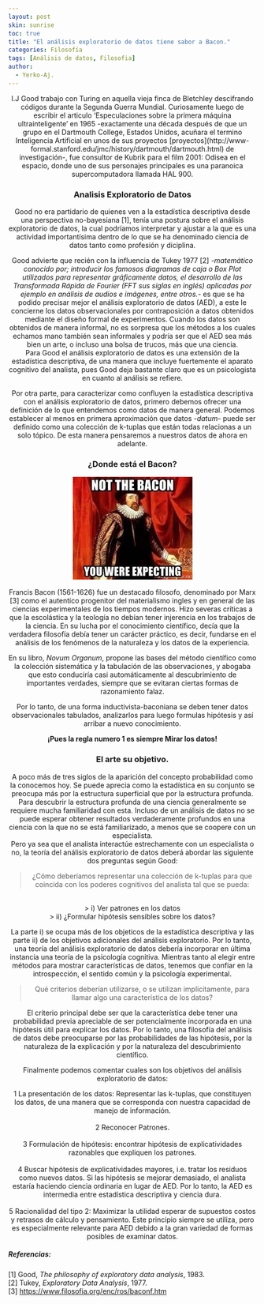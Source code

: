 ```yaml
---
layout: post
skin: sunrise
toc: true
title: "El análisis exploratorio de datos tiene sabor a Bacon."
categories: Filosofía
tags: [Análisis de datos, Filosofia]
author:
  - Yerko-Aj.
---
```

<center>
I.J Good trabajo con Turing en aquella vieja finca de Bletchley descifrando códigos durante la Segunda Guerra Mundial. Curiosamente luego de escribir el articulo ‘Especulaciones sobre la primera máquina ultrainteligente’ en 1965 -exactamente una década después de que un grupo en el Dartmouth College, Estados Unidos, acuñara el termino Inteligencia Artificial en unos de sus proyectos [proyectos](http://www-formal.stanford.edu/jmc/history/dartmouth/dartmouth.html) de investigación-, fue consultor de Kubrik para el film 2001: Odisea en el espacio, donde uno de sus personajes principales es una paranoica supercomputadora llamada HAL 900. <br>

### Analisis Exploratorio de Datos
Good no era partidario de quienes ven a la estadística descriptiva desde una perspectiva no-bayesiana [1], tenía una postura sobre el análisis exploratorio de datos, la cual podríamos interpretar y ajustar a la que es una actividad importantísima dentro de lo que se ha denominado ciencia de datos tanto como profesión y diciplina.<br>

Good advierte que recién con la influencia de Tukey 1977 [2] *-matemático conocido por;  introducir los famosos diagramas de caja o Box Plot  utilizados para representar gráficamente datos, el desarrollo de las Transformada Rápida de Fourier (FFT  sus siglas en inglés) aplicadas por ejemplo en análisis de  audios e imágenes, entre otros.-*  es que se ha podido precisar mejor el análisis exploratorio de datos (AED), a este le concierne los datos observacionales por contraposición a datos obtenidos mediante el diseño formal de experimentos. Cuando los datos son obtenidos de manera informal, no es sorpresa que los métodos a los cuales echamos mano también sean informales y podría ser que el AED sea más bien un arte, o incluso una bolsa de trucos, más que una ciencia.<br>
Para Good el análisis exploratorio de datos es una extensión de la estadística descriptiva, de una manera que incluye fuertemente el aparato cognitivo del analista, pues Good deja bastante claro que es un psicologista en cuanto al análisis se refiere.<br>

Por otra parte, para caracterizar como confluyen la estadística descriptiva con el análisis exploratorio de datos, primero debemos ofrecer una definición de lo que entendemos como datos de manera general. Podemos establecer al menos en primera aproximación que datos *-datum-* puede ser definido como una colección de k-tuplas que están todas relacionas a un solo tópico. De esta manera pensaremos a nuestros datos de ahora en adelante.


### ¿Donde está el Bacon?
![Bacon_error](/post2/bacon.jpg)

Francis Bacon (1561-1626) fue un destacado filosofo, denominado por Marx [3] como el autentico progenitor del materialismo ingles y en general de las ciencias experimentales de los tiempos modernos. Hizo severas críticas a que la escolástica y la teología no debían tener injerencia en los trabajos de la ciencia. En su lucha por el conocimiento científico, decía que la verdadera filosofía debía tener un carácter práctico, es decir, fundarse en el análisis de los fenómenos de la naturaleza y los datos de la experiencia. <br>

En su libro, *Novum Organum*, propone las bases del método científico como la colección sistemática y la tabulación de las observaciones, y abogaba que esto conduciría casi automáticamente al descubrimiento de importantes verdades, siempre que se evitaran ciertas formas de razonamiento falaz. <br>

Por lo tanto, de una forma inductivista-baconiana se deben tener datos observacionales tabulados, analizarlos para luego formulas hipótesis y así arribar a nuevo conocimiento. <br>

**¡Pues la regla numero 1 es siempre Mirar los datos!** <br>


### El arte su objetivo.
A poco más de tres siglos de la aparición del concepto probabilidad como la conocemos hoy. Se puede aprecia como la estadística en su conjunto se preocupa más por la estructura superficial que por la estructura profunda. Para descubrir la estructura profunda de una ciencia generalmente se requiere mucha familiaridad con esta. Incluso de un análisis de datos no se puede esperar obtener resultados verdaderamente profundos en una ciencia con la que no se está familiarizado, a menos que se coopere con un especialista. <br>
Pero ya sea que el analista interactúe estrechamente con un especialista o no, la teoría del análisis exploratorio de datos deberá abordar las siguiente dos preguntas según Good: <br>

> ¿Cómo deberíamos representar una colección de k-tuplas para que coincida con los poderes cognitivos del analista tal que se pueda:
<br>
> i) Ver patrones en los datos <br>
> ii) ¿Formular hipótesis sensibles sobre los datos?

La parte i) se ocupa más de los objeticos de la estadística descriptiva y las parte ii) de los objetivos adicionales del análisis exploratorio. Por lo tanto, una teoría del análisis exploratorio de datos debería incorporar en última instancia una teoría de la psicología cognitiva. Mientras tanto al elegir entre métodos para mostrar características de datos, tenemos que confiar en la introspección, el sentido común y la psicología experimental.


> Qué criterios deberían utilizarse, o se utilizan implícitamente, para llamar algo una característica de los datos? 

El criterio principal debe ser que la característica debe tener una probabilidad previa apreciable de ser potencialmente incorporada en una hipótesis útil para explicar los datos. Por lo tanto, una filosofía del análisis de datos debe preocuparse por las probabilidades de las hipótesis, por la naturaleza de la explicación y por la naturaleza del descubrimiento científico. <br>

Finalmente podemos comentar cuales son los objetivos del análisis exploratorio de datos:

1 La presentación de los datos: Representar las k-tuplas, que constituyen los datos, de una manera que se corresponda con nuestra capacidad de manejo de información. <br><br>
2	Reconocer Patrones.<br><br>
3 Formulación de hipótesis:  encontrar hipótesis de explicatividades razonables que expliquen los patrones.<br><br>
4 Buscar hipótesis de explicatividades mayores, i.e. tratar los residuos como nuevos datos. Si las hipótesis se mejorar demasiado, el analista estaría haciendo ciencia ordinaria en lugar de AED. Por lo tanto, la AED es intermedia entre estadística descriptiva y ciencia dura.<br> <br>
5 Racionalidad del tipo 2: Maximizar la utilidad esperar de supuestos costos y retrasos de cálculo y pensamiento. Este principio siempre se utiliza, pero es especialmente relevante para AED debido a la gran variedad de formas posibles de examinar datos.

</center>

##### Referencias:

[1] Good, *The philosophy of exploratory data analysis*, 1983. <br>
[2] Tukey, *Exploratory Data Analysis*, 1977.<br>
[3] https://www.filosofia.org/enc/ros/baconf.htm
